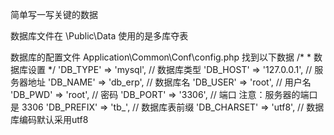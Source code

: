 简单写一写关键的数据

数据库文件在 
 	\Public\Data
 	使用的是多库夺表

数据库的配置文件
	Application\Common\Conf\config.php
	找到以下数据
    /*
     * 数据库设置 
     */
    'DB_TYPE' => 'mysql', // 数据库类型
    'DB_HOST' => '127.0.0.1', // 服务器地址
    'DB_NAME' => 'db_erp', // 数据库名
    'DB_USER' => 'root', // 用户名
    'DB_PWD' => 'root', // 密码
    'DB_PORT' => '3306', // 端口    注意：服务器的端口是 3306
    'DB_PREFIX' => 'tb_', // 数据库表前缀
    'DB_CHARSET' => 'utf8', // 数据库编码默认采用utf8



